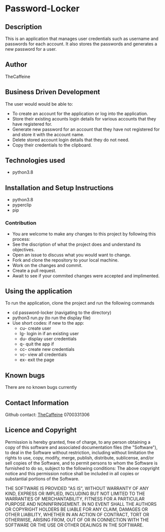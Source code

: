 # Password-Locker
## Description
This is an application that manages user credentials such as username and passwords for each account. It also stores the passwords and generates a  new password for a user.

## Author
TheCaffeine 

## Business Driven Development
The user would would be able to:
- To create an account for the application or log into the application.
- Store their existing acounts login details for various accounts that they have registered for.
- Generate new password for an account that they have not registered for and store it with the account name.
- Delete stored account login details that they do not need.
- Copy their credentials to the clipboard.

## Technologies used
- python3.8

## Installation and Setup Instructions
- python3.8
- pyperclip
- pip
### Contribution
- You are welcome to make any changes to this project by following this process:
- See the discription of what the project does and understand its objectives.
- Open an issue to discuss what you would want to change.
- Fork and clone the repository to your local machine.
- Work on the changes and commit.
- Create a pull request.
- Await to see if your commited changes were accepted and implimented.

## Using the application
To run the application, clone the project and run the following commands
- cd password-locker (navigating to the directory)
- python3 run.py (to run the display file)
- Use short codes:
    if new to the app:
    - cu- create user
    - lg- login in if an existing user
    - du- display user credentials
    - q- quit the app
    if 
    - cc- create new credentials
    - vc- view all credentials
    - ex- exit the page
## Known bugs
There are no known bugs currently

## Contact Information
Github contact: [TheCaffeine]()
0700331306

## Licence and Copyright
Permission is hereby granted, free of charge, to any person obtaining a copy of this software and associated documentation files (the "Software"), to deal in the Software without restriction, including without limitation the rights to use, copy, modify, merge, publish, distribute, sublicense, and/or sell copies of the Software, and to permit persons to whom the Software is furnished to do so, subject to the following conditions: The above copyright notice and this permission notice shall be included in all copies or substantial portions of the Software.

THE SOFTWARE IS PROVIDED "AS IS", WITHOUT WARRANTY OF ANY KIND, EXPRESS OR IMPLIED, INCLUDING BUT NOT LIMITED TO THE WARRANTIES OF MERCHANTABILITY, FITNESS FOR A PARTICULAR PURPOSE AND NONINFRINGEMENT. IN NO EVENT SHALL THE AUTHORS OR COPYRIGHT HOLDERS BE LIABLE FOR ANY CLAIM, DAMAGES OR OTHER LIABILITY, WHETHER IN AN ACTION OF CONTRACT, TORT OR OTHERWISE, ARISING FROM, OUT OF OR IN CONNECTION WITH THE SOFTWARE OR THE USE OR OTHER DEALINGS IN THE SOFTWARE.






